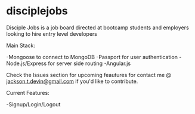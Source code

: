# disciplejobs
Disciple Jobs is a job board directed at bootcamp students and employers looking to hire entry level developers

Main Stack:

-Mongoose to connect to MongoDB
-Passport for user authentication
-Node.js/Express for server side routing
-Angular.js

Check the Issues section for upcoming feautures for contact me @ jackson.t.devin@gmail.com if you'd like to contribute.

Current Features:

-Signup/Login/Logout
